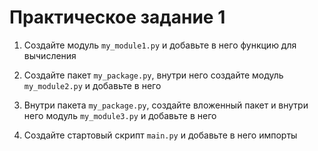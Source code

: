 # Практическое задание 1

1. Создайте модуль `my_module1.py` и добавьте в него функцию для вычисления 

2. Создайте пакет `my_package.py`, внутри него создайте модуль `my_module2.py` и добавьте в него 

3. Внутри пакета `my_package.py`, создайте вложенный пакет и внутри него модуль `my_module3.py` и добавьте в него 

4. Создайте стартовый скрипт `main.py` и добавьте в него импорты
